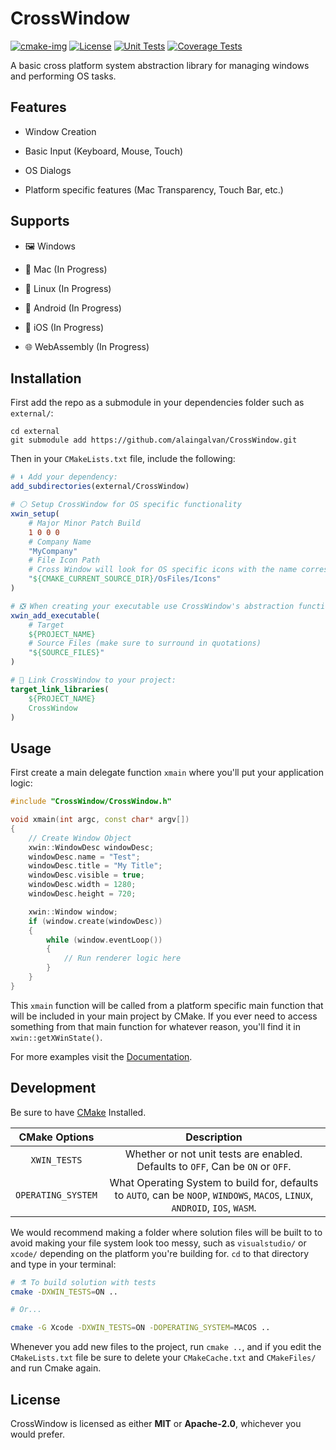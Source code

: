 # CrossWindow

[![cmake-img]][cmake-url]
[![License][license-img]][license-url]
[![Unit Tests][travis-img]][travis-url]
[![Coverage Tests][codecov-img]][codecov-url]

A basic cross platform system abstraction library for managing windows and performing OS tasks. 

## Features

- Window Creation

- Basic Input (Keyboard, Mouse, Touch)

- OS Dialogs

- Platform specific features (Mac Transparency, Touch Bar, etc.)

## Supports

- 🖼️ Windows

- 🍎 Mac (In Progress)

- 🐧 Linux (In Progress)

- 🤖 Android (In Progress)

- 📱 iOS (In Progress)

- 🌐 WebAssembly (In Progress)

## Installation

First add the repo as a submodule in your dependencies folder such as `external/`:

```
cd external
git submodule add https://github.com/alaingalvan/CrossWindow.git
```

Then in your `CMakeLists.txt` file, include the following:

```cmake
# ⬇ Add your dependency:
add_subdirectories(external/CrossWindow)

# ⚪ Setup CrossWindow for OS specific functionality
xwin_setup(
    # Major Minor Patch Build
    1 0 0 0
    # Company Name
    "MyCompany"     
    # File Icon Path
    # Cross Window will look for OS specific icons with the name corresponding to the icon size.
    "${CMAKE_CURRENT_SOURCE_DIR}/OsFiles/Icons"
)

# ❎ When creating your executable use CrossWindow's abstraction function:
xwin_add_executable(
    # Target
    ${PROJECT_NAME}
    # Source Files (make sure to surround in quotations)
    "${SOURCE_FILES}"
)

# 🔗 Link CrossWindow to your project:
target_link_libraries(
    ${PROJECT_NAME}
    CrossWindow
)
```

## Usage

First create a main delegate function `xmain` where you'll put your application logic:

```cpp
#include "CrossWindow/CrossWindow.h"

void xmain(int argc, const char* argv[])
{
    // Create Window Object
    xwin::WindowDesc windowDesc;
    windowDesc.name = "Test";
    windowDesc.title = "My Title";
    windowDesc.visible = true;
    windowDesc.width = 1280;
    windowDesc.height = 720;

    xwin::Window window;
    if (window.create(windowDesc))
    {
        while (window.eventLoop())
        {
            // Run renderer logic here
        }
    }
}
```

This `xmain` function will be called from a platform specific main function that will be included in your main project by CMake. If you ever need to access something from that main function for whatever reason, you'll find it in `xwin::getXWinState()`.

For more examples visit the [Documentation](/docs).

## Development

Be sure to have [CMake](https://cmake.org) Installed.

| CMake Options | Description |
|:-------------:|:-----------:|
| `XWIN_TESTS` | Whether or not unit tests are enabled. Defaults to `OFF`, Can be `ON` or `OFF`. |
| `OPERATING_SYSTEM` | What Operating System to build for, defaults to `AUTO`, can be `NOOP`, `WINDOWS`, `MACOS`, `LINUX`, `ANDROID`, `IOS`, `WASM`. |

We would recommend making a folder where solution files will be built to to avoid making your file system look too messy, such as `visualstudio/` or `xcode/` depending on the platform you're building for. `cd` to that directory and type in your terminal:

```bash
# ⚗️ To build solution with tests
cmake -DXWIN_TESTS=ON ..

# Or...

cmake -G Xcode -DXWIN_TESTS=ON -DOPERATING_SYSTEM=MACOS ..
```

Whenever you add new files to the project, run `cmake ..`, and if you edit the `CMakeLists.txt` file be sure to delete your `CMakeCache.txt` and `CMakeFiles/` and run Cmake again.

## License

CrossWindow is licensed as either **MIT** or **Apache-2.0**, whichever you would prefer.

[cmake-img]: https://img.shields.io/badge/cmake-3.9-1f9948.svg?style=flat-square
[cmake-url]: https://cmake.org/
[license-img]: https://img.shields.io/:license-mit-blue.svg?style=flat-square
[license-url]: https://opensource.org/licenses/MIT
[travis-img]: https://img.shields.io/travis/alaingalvan/crosswindow.svg?style=flat-square
[travis-url]: https://travis-ci.org/alaingalvan/crosswindow
[codecov-img]:https://img.shields.io/codecov/c/github/alaingalvan/crosswindow.svg?style=flat-square
[codecov-url]: https://codecov.io/gh/alaingalvan/crosswindow